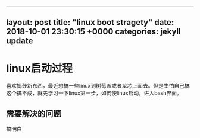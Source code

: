 
---
layout: post
title:  "linux boot stragety"
date:   2018-10-01 23:30:15 +0000
categories: jekyll update
---

# linux启动过程

喜欢捣鼓新东西，最近想搞一些linux到树莓派或者龙芯上面去。但是生怕自己搞这个搞不成，就先学习一下linux第一步，如何使linux启动，进入bash界面。

## 需要解决的问题

搞明白

